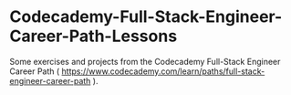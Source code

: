 # Codecademy-Full-Stack-Engineer-Career-Path-Lessons
Some exercises and projects from the Codecademy Full-Stack Engineer Career Path ( https://www.codecademy.com/learn/paths/full-stack-engineer-career-path ).

